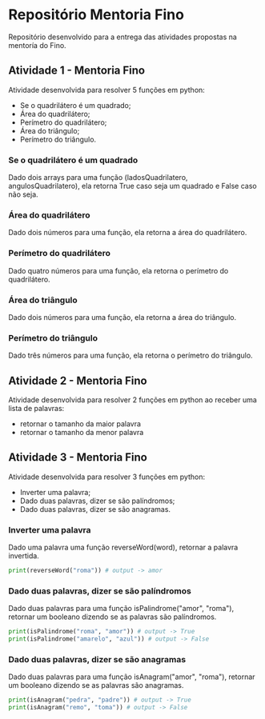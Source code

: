 # Repositório Mentoria Fino
Repositório desenvolvido para a entrega das atividades propostas na mentoría do Fino.

## Atividade 1 - Mentoria Fino
Atividade desenvolvida para resolver 5 funções em python:
- Se o quadrilátero é um quadrado;
- Área do quadrilátero;
- Perímetro do quadrilátero;
- Área do triângulo;
- Perímetro do triângulo.

### Se o quadrilátero é um quadrado
Dado dois arrays para uma função (ladosQuadrilatero, angulosQuadrilatero), ela retorna True caso seja um quadrado e False caso não seja.

### Área do quadrilátero
Dado dois números para uma função, ela retorna a área do quadrilátero.

### Perímetro do quadrilátero
Dado quatro números para uma função, ela retorna o perímetro do quadrilátero.

### Área do triângulo
Dado dois números para uma função, ela retorna a área do triângulo.

### Perímetro do triângulo
Dado três números para uma função, ela retorna o perímetro do triângulo.

## Atividade 2 - Mentoria Fino
Atividade desenvolvida para resolver 2 funções em python ao receber uma lista de palavras:
- retornar o tamanho da maior palavra
- retornar o tamanho da menor palavra


## Atividade 3 - Mentoria Fino
Atividade desenvolvida para resolver 3 funções em python:
- Inverter uma palavra;
- Dado duas palavras, dizer se são palíndromos;
- Dado duas palavras, dizer se são anagramas.

### Inverter uma palavra
Dado uma palavra uma função reverseWord(word), retornar a palavra invertida.
```python
print(reverseWord("roma")) # output -> amor
```

### Dado duas palavras, dizer se são palíndromos
Dado duas palavras para uma função isPalindrome("amor", "roma"), retornar um booleano dizendo se as palavras são palíndromos.
```python
print(isPalindrome("roma", "amor")) # output -> True
print(isPalindrome("amarelo", "azul")) # output -> False
```

### Dado duas palavras, dizer se são anagramas
Dado duas palavras para uma função isAnagram("amor", "roma"), retornar um booleano dizendo se as palavras são anagramas.
```python
print(isAnagram("pedra", "padre")) # output -> True
print(isAnagram("remo", "toma")) # output -> False
```
